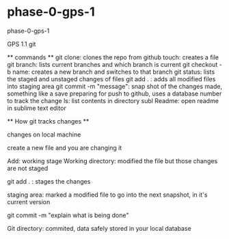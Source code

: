# phase-0-gps-1

phase-0-gps-1


GPS 1.1 git

** commands ** git clone: clones the repo from github touch: creates a file git branch: lists current branches and which branch is current git checkout -b name: creates a new branch and switches to that branch git status: lists the staged and unstaged changes of files git add . : adds all modified files into staging area git commit -m "message": snap shot of the changes made, something like a save preparing for push to github, uses a database number to track the change ls: list contents in directory subl Readme: open readme in sublime text editor

** How git tracks changes **

changes on local machine

create a new file and you are changing it

Add: working stage Working directory: modified the file but those changes are not staged

git add . : stages the changes

staging area: marked a modified file to go into the next snapshot, in it's current version

git commit -m "explain what is being done"

Git directory: commited, data safely stored in your local database